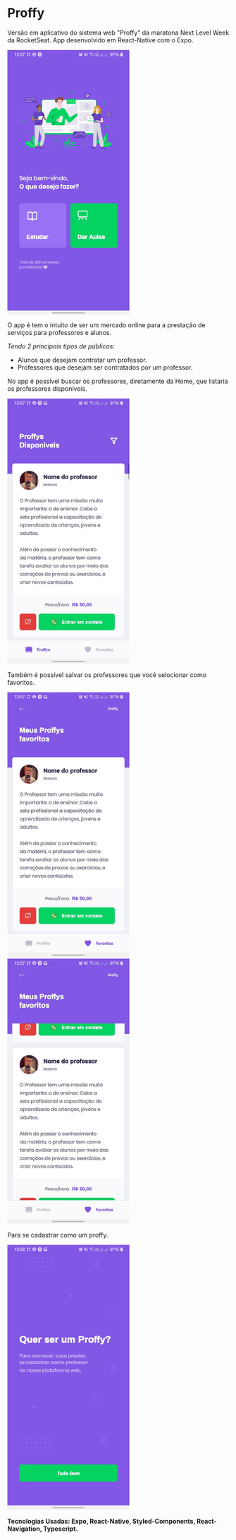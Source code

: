 # Proffy

Versão em aplicativo do sistema web "Proffy" da maratona Next Level Week da RocketSeat.
App desenvolvido em React-Native com  o Expo.

<img src="./src/assets/images/prints/Proffyhome.jpeg" height="600px" style="display:flex; justify-content:center;">

O app é tem o intuíto de ser um mercado online para a prestação de serviços para professores e alunos.

*Tendo 2 principais tipos de públicos:* 
- Alunos que desejam contratar um professor.
- Professores que desejam ser contratados por um professor.

No app é possível buscar os professores, diretamente da Home, que listaria os professores disponíveis.

<img src="./src/assets/images/prints/Proffyssearch.jpeg" height="600px">

Também é possível salvar os professores que você selocionar como favoritos.

<img src="./src/assets/images/prints/Proffyfavorites1.jpeg" height="600px">

<img src="./src/assets/images/prints/ProffyFavorites2.jpeg" height="600px">

Para se cadastrar como um proffy.

<img src="/src/assets/images/prints/Proffybe.jpeg" height="600px">

**Tecnologias Usadas: Expo, React-Native, Styled-Components, React-Navigation, Typescript.**
